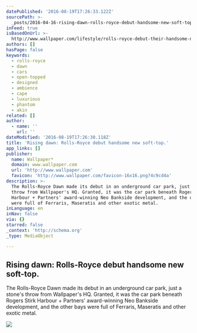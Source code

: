 ```yaml
---
datePublished: '2016-08-19T17:26:33.122Z'
sourcePath: >-
  _posts/2016-04-16-rising-dawn-rolls-royce-debut-handsome-new-soft-top-or-lifes.md
inFeed: true
isBasedOnUrl: >-
  http://www.wallpaper.com/lifestyle/rolls-royce-debut-their-handsome-new-soft-top
authors: []
hasPage: false
keywords:
  - rolls-royce
  - dawn
  - cars
  - open-topped
  - designed
  - ambience
  - cape
  - luxurious
  - phantom
  - akin
related: []
author:
  - name: ''
    url: ''
dateModified: '2016-08-19T17:26:30.118Z'
title: 'Rising dawn: Rolls-Royce debut handsome new soft-top.'
app_links: []
publisher:
  name: Wallpaper*
  domain: www.wallpaper.com
  url: 'http://www.wallpaper.com'
  favicon: 'http://www.wallpaper.com/favicon-16x16.png?4c9cd4a'
description: >-
  The Rolls-Royce Dawn made its debut in an underground car park, just a stone's
  throw from Wallpaper's HQ. Granted, it was the car park beneath Rogers Stirk
  Harbour + Partners' award-winning Neo Bankside development, and the other bays
  were full of Ferraris, Maseratis and other exotic metal.
inLanguage: en
inNav: false
via: {}
starred: false
_context: 'http://schema.org'
_type: MediaObject

---
```

<article style=""><h1>Rising dawn: Rolls-Royce debut handsome new soft-top.</h1><p>The Rolls-Royce Dawn made its debut in an underground car park, just a stone's throw from Wallpaper's HQ. Granted, it was the car park beneath Rogers Stirk Harbour + Partners' award-winning Neo Bankside development, and the other bays were full of Ferraris, Maseratis and other exotic metal.</p><img src="https://s3-us-west-2.amazonaws.com/the-grid-img/p/4e9722ec934a561a202db1ac3eff4119777420ed.jpg" /></article>